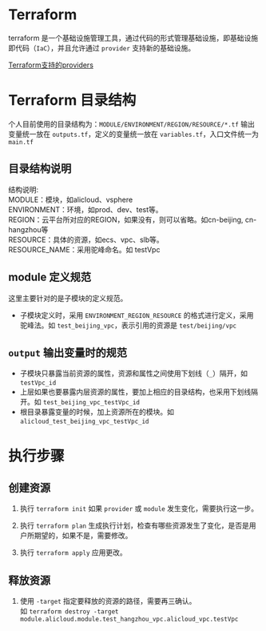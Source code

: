 # Terraform

terraform 是一个基础设施管理工具，通过代码的形式管理基础设施，即基础设施即代码（`IaC`），并且允许通过 `provider` 支持新的基础设施。

[Terraform支持的providers](https://www.terraform.io/docs/providers/index.html)

# Terraform 目录结构

个人目前使用的目录结构为：`MODULE/ENVIRONMENT/REGION/RESOURCE/*.tf`
输出变量统一放在 `outputs.tf`，定义的变量统一放在 `variables.tf`，入口文件统一为 `main.tf`

## 目录结构说明

结构说明:  
MODULE：模块，如alicloud、vsphere  
ENVIRONMENT：环境，如prod、dev、test等。  
REGION：云平台所对应的REGION，如果没有，则可以省略。如cn-beijing, cn-hangzhou等  
RESOURCE：具体的资源，如ecs、vpc、slb等。  
RESOURCE_NAME：采用驼峰命名。如 testVpc  


## module 定义规范
这里主要针对的是子模块的定义规范。
* 子模块定义时，采用 `ENVIRONMENT_REGION_RESOURCE` 的格式进行定义，采用驼峰法。如 `test_beijing_vpc`，表示引用的资源是 `test/beijing/vpc`


## `output` 输出变量时的规范
* 子模块只暴露当前资源的属性，资源和属性之间使用下划线（`_`）隔开，如 `testVpc_id`
* 上层如果也要暴露内层资源的属性，要加上相应的目录结构，也采用下划线隔开。如 `test_beijing_vpc_testVpc_id`
* 根目录暴露变量的时候，加上资源所在的模块。如 `alicloud_test_beijing_vpc_testVpc_id`


# 执行步骤

## 创建资源
1. 执行 `terraform init`
如果 `provider` 或 `module` 发生变化，需要执行这一步。

2. 执行 `terraform plan`
生成执行计划，检查有哪些资源发生了变化，是否是用户所期望的，如果不是，需要修改。

3. 执行 `terraform apply`
应用更改。

## 释放资源
1. 使用 `-target` 指定要释放的资源的路径，需要再三确认。  
如 `terraform destroy -target module.alicloud.module.test_hangzhou_vpc.alicloud_vpc.testVpc`
